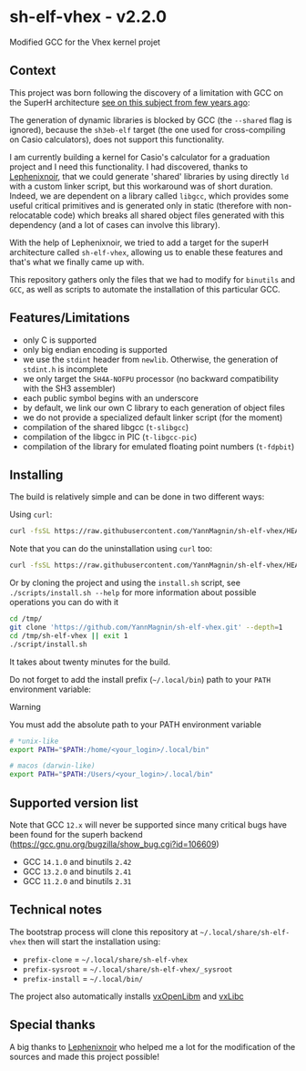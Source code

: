 # sh-elf-vhex - v2.2.0

Modified GCC for the Vhex kernel projet

## Context

This project was born following the discovery of a limitation with GCC on the
SuperH architecture
[see on this subject from few years ago](
https://gcc.gnu.org/legacy-ml/gcc-help/current/000075.html
):

The generation of dynamic libraries is blocked by GCC (the `--shared` flag is
ignored), because the `sh3eb-elf` target (the one used for cross-compiling on
Casio calculators), does not support this functionality.

I am currently building a kernel for Casio's calculator for a graduation
project and I need this functionality. I had discovered, thanks to
[Lephenixnoir](https://silent-tower.net/research/),
that we could generate 'shared' libraries by using directly `ld` with a custom
linker script, but this workaround was of short duration. Indeed, we are
dependent on a library called `libgcc`, which provides some useful critical
primitives and is generated only in static (therefore with
non-relocatable code) which breaks all shared object files generated with this
dependency (and a lot of cases can involve this library).

With the help of Lephenixnoir, we tried to add a target for the
superH architecture called `sh-elf-vhex`, allowing us to enable these features
and that's what we finally came up with.

This repository gathers only the files that we had to modify for
`binutils` and` GCC`, as well as scripts to automate the installation of this
particular GCC.

## Features/Limitations

* only C is supported
* only big endian encoding is supported
* we use the `stdint` header from `newlib`. Otherwise, the generation of `stdint.h` is incomplete
* we only target the `SH4A-NOFPU` processor (no backward compatibility with the SH3 assembler)
* each public symbol begins with an underscore
* by default, we link our own C library to each generation of object files
* we do not provide a specialized default linker script (for the moment)
* compilation of the shared libgcc (`t-slibgcc`)
* compilation of the libgcc in PIC (`t-libgcc-pic`)
* compilation of the library for emulated floating point numbers (`t-fdpbit`)

## Installing

The build is relatively simple and can be done in two different ways:

Using `curl`:
```bash
curl -fsSL https://raw.githubusercontent.com/YannMagnin/sh-elf-vhex/HEAD/scripts/install.sh | bash
```

Note that you can do the uninstallation using `curl` too:
```bash
curl -fsSL https://raw.githubusercontent.com/YannMagnin/sh-elf-vhex/HEAD/scripts/uninstall.sh | bash
```

Or by cloning the project and using the `install.sh` script, see
`./scripts/install.sh --help` for more information about possible operations
you can do with it

```bash
cd /tmp/
git clone 'https://github.com/YannMagnin/sh-elf-vhex.git' --depth=1
cd /tmp/sh-elf-vhex || exit 1
./script/install.sh
```

It takes about twenty minutes for the build.

Do not forget to add the install prefix (`~/.local/bin`) path to your `PATH`
environment variable:

> [!WARNING]
> You must add the absolute path to your PATH environment variable

```bash
# *unix-like
export PATH="$PATH:/home/<your_login>/.local/bin"

# macos (darwin-like)
export PATH="$PATH:/Users/<your_login>/.local/bin"
```

## Supported version list

Note that GCC `12.x` will never be supported since many critical bugs have
been found for the superh backend
(https://gcc.gnu.org/bugzilla/show_bug.cgi?id=106609)

- GCC `14.1.0` and binutils `2.42`
- GCC `13.2.0` and binutils `2.41`
- GCC `11.2.0` and binutils `2.31`

## Technical notes

The bootstrap process will clone this repository at
`~/.local/share/sh-elf-vhex` then will start the installation using:

* `prefix-clone` = `~/.local/share/sh-elf-vhex`
* `prefix-sysroot` = `~/.local/share/sh-elf-vhex/_sysroot`
* `prefix-install` = `~/.local/bin/`

The project also automatically installs
[vxOpenLibm](https://github.com/YannMagnin/vxOpenLibm)
and [vxLibc](https://github.com/YannMagnin/vxLibc)



## Special thanks

A big thanks to [Lephenixnoir](https://silent-tower.net/research/) who helped
me a lot for the modification of the sources and made this project possible!
